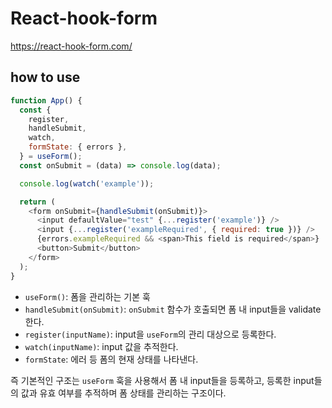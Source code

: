 # React-hook-form

https://react-hook-form.com/

## how to use

```js
function App() {
  const {
    register,
    handleSubmit,
    watch,
    formState: { errors },
  } = useForm();
  const onSubmit = (data) => console.log(data);

  console.log(watch('example'));

  return (
    <form onSubmit={handleSubmit(onSubmit)}>
      <input defaultValue="test" {...register('example')} />
      <input {...register('exampleRequired', { required: true })} />
      {errors.exampleRequired && <span>This field is required</span>}
      <button>Submit</button>
    </form>
  );
}
```

- `useForm()`: 폼을 관리하는 기본 훅
- `handleSubmit(onSubmit)`: `onSubmit` 함수가 호출되면 폼 내 input들을 validate한다.
- `register(inputName)`: input을 `useForm`의 관리 대상으로 등록한다.
- `watch(inputName)`: input 값을 추적한다.
- `formState`: 에러 등 폼의 현재 상태를 나타낸다.

즉 기본적인 구조는 `useForm` 훅을 사용해서 폼 내 input들을 등록하고, 등록한 input들의 값과 유효 여부를 추적하며 폼 상태를 관리하는 구조이다.
